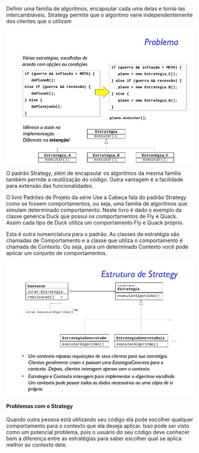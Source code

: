 Definir uma família de algoritmos, encapsular cada uma delas e torná-las intercambiáveis. Strategy permite que o algoritmo varie independentemente dos clientes que o utilizam

![alt text](problem.png)

O padrão Strategy, além de encapsular os algoritmos da mesma família também permite a reutilização do código.
Outra vantagem é a facilidade para extensão das funcionalidades. 

O livro Padrões de Projeto da série Use a Cabeça fala do padrão Strategy como se fossem comportamentos, ou seja, uma família de algoritmos que simulam determinado comportamento. Neste livro é dado o exemplo da classe genérica Duck que possui os comportamentos de Fly e Quack. Assim cada tipo de Duck utiliza um comportamento Fly e Quack próprio.

Esta é outra nomenclatura para o padrão. As classes de estratégia são chamadas de Comportamento e a classe que utiliza o comportamento é chamada de Contexto. Ou seja, para um determinado Contexto você pode aplicar um conjunto de comportamentos.

![alt text](solution.png)

#### Problemas com o Strategy

Quando outra pessoa está utilizando seu código ela pode escolher qualquer comportamento para o contexto que ela deseja aplicar. Isso pode ser visto como um potencial problema, pois o usuário do seu código deve conhecer bem a diferença entre as estratégias para saber escolher qual se aplica melhor ao contexto dele.







